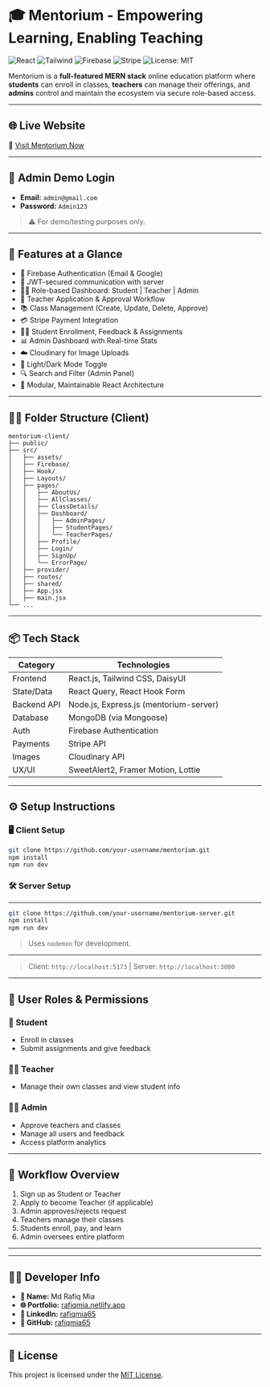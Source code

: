 # 🎓 Mentorium - Empowering Learning, Enabling Teaching

![React](https://img.shields.io/badge/React-18.x-blue)
![Tailwind](https://img.shields.io/badge/TailwindCSS-Styled-blueviolet)
![Firebase](https://img.shields.io/badge/Firebase-Auth-yellow)
![Stripe](https://img.shields.io/badge/Stripe-Payments-blue)
![License: MIT](https://img.shields.io/badge/License-MIT-green)

Mentorium is a **full-featured MERN stack** online education platform where **students** can enroll in classes, **teachers** can manage their offerings, and **admins** control and maintain the ecosystem via secure role-based access.

---

## 🌐 Live Website

🔗 [Visit Mentorium Now](https://rafiqmia-mentorium.netlify.app/)

---

## 🔐 Admin Demo Login

- **Email:** `admin@gmail.com`
- **Password:** `Admin123`

> ⚠️ For demo/testing purposes only.

---

## 🚀 Features at a Glance

- 🔐 Firebase Authentication (Email & Google)
- 🔁 JWT-secured communication with server
- 🧑‍💼 Role-based Dashboard: Student | Teacher | Admin
- 📝 Teacher Application & Approval Workflow
- 📚 Class Management (Create, Update, Delete, Approve)
- 💳 Stripe Payment Integration
- 🧑‍🎓 Student Enrollment, Feedback & Assignments
- 📊 Admin Dashboard with Real-time Stats
- ☁️ Cloudinary for Image Uploads
- 🌙 Light/Dark Mode Toggle
- 🔍 Search and Filter (Admin Panel)
- 🎨 Modular, Maintainable React Architecture

---

## 🧑‍💻 Folder Structure (Client)

```
mentorium-client/
├── public/
├── src/
│   ├── assets/
│   ├── Firebase/
│   ├── Hook/
│   ├── Layouts/
│   ├── pages/
│   │   ├── AboutUs/
│   │   ├── AllClasses/
│   │   ├── ClassDetails/
│   │   ├── Dashboard/
│   │   │   ├── AdminPages/
│   │   │   ├── StudentPages/
│   │   │   └── TeacherPages/
│   │   ├── Profile/
│   │   ├── Login/
│   │   ├── SignUp/
│   │   └── ErrorPage/
│   ├── provider/
│   ├── routes/
│   ├── shared/
│   ├── App.jsx
│   ├── main.jsx
└── ...
```

---

## 📦 Tech Stack

| Category       | Technologies                                |
|----------------|---------------------------------------------|
| Frontend       | React.js, Tailwind CSS, DaisyUI             |
| State/Data     | React Query, React Hook Form                |
| Backend API    | Node.js, Express.js (mentorium-server)      |
| Database       | MongoDB (via Mongoose)                      |
| Auth           | Firebase Authentication                     |
| Payments       | Stripe API                                  |
| Images         | Cloudinary API                              |
| UX/UI          | SweetAlert2, Framer Motion, Lottie          |

---

## ⚙️ Setup Instructions

### 🖥 Client Setup

```bash
git clone https://github.com/your-username/mentorium.git
npm install
npm run dev
```

### 🛠 Server Setup
---


```bash
git clone https://github.com/your-username/mentorium-server.git
npm install
npm run dev
```

> Uses `nodemon` for development.

---

> Client: `http://localhost:5173` | Server: `http://localhost:3000`

---

## 👥 User Roles & Permissions

### 👤 Student

- Enroll in classes
- Submit assignments and give feedback

### 👩‍🏫 Teacher

- Manage their own classes and view student info

### 👨‍💼 Admin

- Approve teachers and classes
- Manage all users and feedback
- Access platform analytics

---

## 🧪 Workflow Overview

1. Sign up as Student or Teacher
2. Apply to become Teacher (if applicable)
3. Admin approves/rejects request
4. Teachers manage their classes
5. Students enroll, pay, and learn
6. Admin oversees entire platform

---



---

## 👨‍💻 Developer Info

- **👤 Name:** Md Rafiq Mia  
- **🌐 Portfolio:** [rafiqmia.netlify.app](https://rafiqmia.netlify.app/)  
- **💼 LinkedIn:** [rafiqmia65](https://www.linkedin.com/in/rafiqmia65/)  
- **📁 GitHub:** [rafiqmia65](https://github.com/rafiqmia65)  

---

## 📃 License

This project is licensed under the [MIT License](LICENSE).